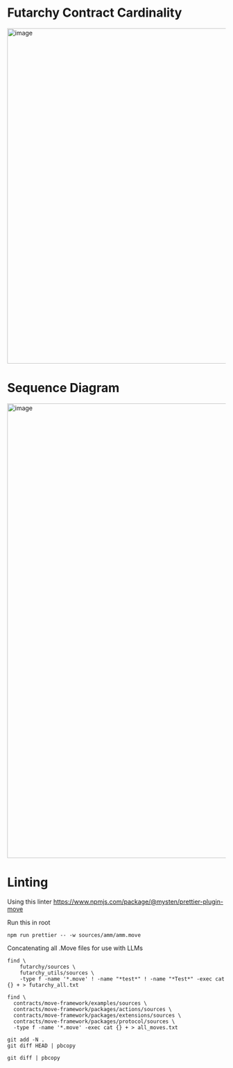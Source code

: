 # Futarchy Contract Cardinality

<img width="773" alt="image" src="https://github.com/user-attachments/assets/099f2353-a3d0-40f5-a850-c2eb3c7717e4" />


# Sequence Diagram

<img width="1048" alt="image" src="https://github.com/user-attachments/assets/707f7a38-9fce-4a98-a6af-1edd4621cd39" />


# Linting

Using this linter https://www.npmjs.com/package/@mysten/prettier-plugin-move

Run this in root
```
npm run prettier -- -w sources/amm/amm.move  
```

Concatenating all .Move files for use with LLMs 
```
find \
    futarchy/sources \
    futarchy_utils/sources \
    -type f -name '*.move' ! -name "*test*" ! -name "*Test*" -exec cat {} + > futarchy_all.txt
```

```
find \
  contracts/move-framework/examples/sources \
  contracts/move-framework/packages/actions/sources \
  contracts/move-framework/packages/extensions/sources \
  contracts/move-framework/packages/protocol/sources \
  -type f -name '*.move' -exec cat {} + > all_moves.txt
```

```
git add -N .
git diff HEAD | pbcopy
```


```
git diff | pbcopy
```